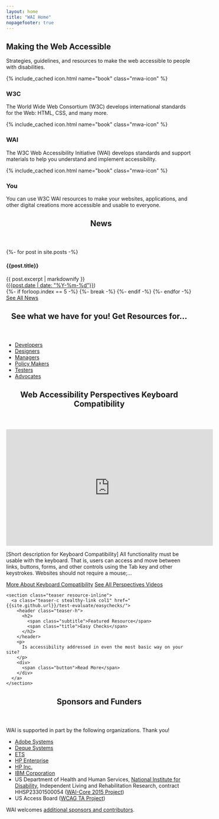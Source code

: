 ```yaml
---
layout: home
title: "WAI Home"
nopagefooter: true
---
```


<section class="default-grid teaser making-web-accessible">
  <div class="inner">
    <h2>Making the Web Accessible</h2>
    <p>Strategies, guidelines, and resources to make the web accessible to people with disabilities.</p>
  </div>
  <div class="inner grid-3">
    <div class="col1 making-web-accessible-box">{% include_cached icon.html name="book" class="mwa-icon" %}<h3>W3C</h3>
      <p>The World Wide Web Consortium (W3C) develops international standards for the Web: HTML, CSS, and many more.</p>
    </div>
    <div class="col2 making-web-accessible-box">{% include_cached icon.html name="book" class="mwa-icon" %}<h3>WAI</h3>
      <p>The W3C Web Accessibility Initiative (WAI) develops standards and support materials to help you understand and implement accessibility.</p>
    </div>
    <div class="col3 making-web-accessible-box">{% include_cached icon.html name="book" class="mwa-icon" %}<h3>You</h3>
      <p>You can use W3C WAI resources to make your websites, applications, and other digital creations more accessible and usable to everyone.</p>
    </div>
  </div>
</section>

<div class="white-bg grid-five-three">
  <div class="col1 grid-line-right">
    <section class="teaser news-teaser">
        <header class="teaser-h">
          <h2>
            <span class="subtitle">&nbsp;</span>
            <span class="title">News</span>
          </h2>
        </header>
        {%- for post in site.posts -%}
            <article class="news-teaser">
                <h4>{{post.title}}</h4>
                {{ post.excerpt | markdownify }}
                <footer>(<a href="{{ post.url | relative_url }}" title="Permalink for {{ post.title | escape }}">{{post.date | date: "%Y-%m-%d"}}</a>)</footer>
            </article>
            {%- if forloop.index == 5 -%}
                {%- break -%}
            {%- endif -%}
        {%- endfor -%}
        <a href="{{site.github.url}}/news/" class="button button-more"><span>See All News</span></a>
    </section>
  </div>
  <div class="col2">
    <section class="teaser audiences-inline">
      <header class="teaser-h">
        <h2>
          <span class="subtitle">See what we have for you!</span>
          <span class="title">Get Resources for…</span>
        </h2>
      </header>
      <ul class="two columns">
        <li><a href="…">Developers</a></li>
        <li><a href="…">Designers</a></li>
        <li><a href="…">Managers</a></li>
        <li><a href="…">Policy Makers</a></li>
        <li><a href="…">Testers</a></li>
        <li><a href="…">Advocates</a></li>
      </ul>
    </section>
    <section class="teaser media-inline">
      <header class="teaser-h">
        <h2>
          <span class="subtitle">Web Accessibility Perspectives</span>
          <span class="title">Keyboard Compatibility</span>
        </h2>
      </header>
      <div class="media-wrapper">
        <iframe title="Video" width="560" height="315" src="https://www.youtube-nocookie.com/embed/93UgG72os8M" frameborder="0" allowfullscreen=""></iframe>
      </div>
      <p>[Short description for Keyboard Compatibility] All functionality must be usable with the keyboard. That is, users can access and move between links, buttons, forms, and other controls using the Tab key and other keystrokes. Websites should not require a mouse;…</p>
      <div class="button-group">
        <a class="button button-more" href="{{site.github.url}}/perspective-videos/keyboard/"><span>More About Keyboard Compatibility</span></a>
        <a class="button button-more button-secondary" href="{{site.github.url}}/perspective-videos/"><span>See All Perspectives Videos</span></a>
      </div>
    </section>

    <section class="teaser resource-inline">
      <a class="teaser-c stealthy-link col1" href="{{site.github.url}}/test-evaluate/easychecks/">
        <header class="teaser-h">
          <h2>
            <span class="subtitle">Featured Resource</span>
            <span class="title">Easy Checks</span>
          </h2>
        </header>
        <p>
          Is accessibility addressed in even the most basic way on your site?
        </p>
        <div>
          <span class="button">Read More</span>
        </div>
      </a>
    </section>
  </div>
</div>

<div class="default-grid teaser teaser-sponsors">
    <div class="inner">
        <header class="teaser-h">
            <h2 class="title">Sponsors and Funders</h2>
        </header>
        <p>WAI is supported in part by the following organizations. Thank you!</p>
        <ul class="">
            <li><a href="#">Adobe Systems</a></li>
            <li><a href="#">Deque Systems</a></li>
            <li><a href="#">ETS</a></li>
            <li><a href="#">HP Enterprise</a></li>
            <li><a href="#">HP Inc.</a></li>
            <li><a href="#">IBM Corporation</a></li>
            <li>US Department of Health and Human Services, <a href="#">National Institute for Disability</a>, Independent Living and Rehabilitation Research, contract HHSP23301500054 (<a href="#">WAI-Core 2015 Project</a>)</li>
            <li>US Access Board (<a href="#">WCAG TA Project</a>)</li>
        </ul>
        <p>WAI welcomes <a href="#">additional sponsors and contributors</a>.</p>
    </div>
</div>
